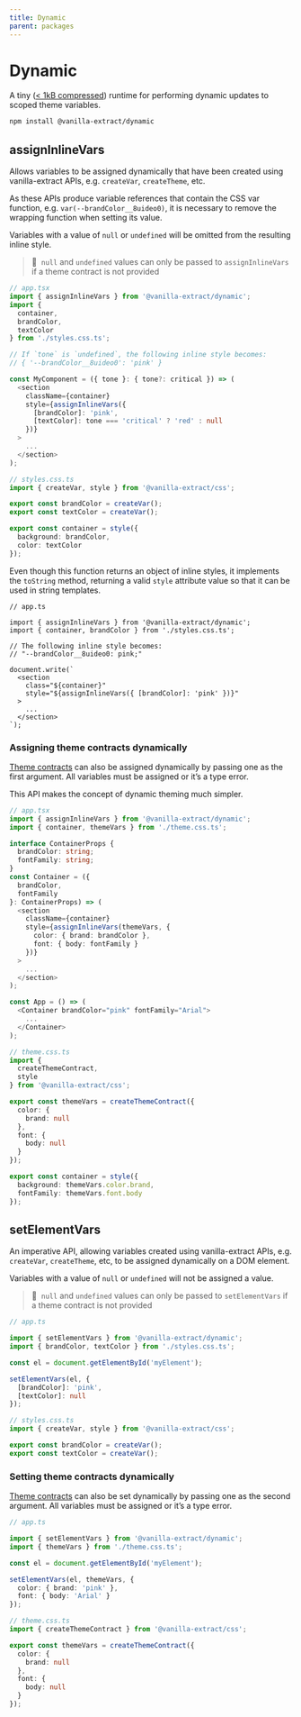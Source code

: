 ```yaml
---
title: Dynamic
parent: packages
---
```


# Dynamic

A tiny ([< 1kB compressed](https://bundlephobia.com/package/@vanilla-extract/dynamic@2.0.2)) runtime for performing dynamic updates to scoped theme variables.

```bash
npm install @vanilla-extract/dynamic
```

## assignInlineVars

Allows variables to be assigned dynamically that have been created using vanilla-extract APIs, e.g. `createVar`, `createTheme`, etc.

As these APIs produce variable references that contain the CSS var function, e.g. `var(--brandColor__8uideo0)`, it is necessary to remove the wrapping function when setting its value.

Variables with a value of `null` or `undefined` will be omitted from the resulting inline style.

> 🧠&nbsp;&nbsp;`null` and `undefined` values can only be passed to `assignInlineVars` if a theme contract is not provided

```ts compiled
// app.tsx
import { assignInlineVars } from '@vanilla-extract/dynamic';
import {
  container,
  brandColor,
  textColor
} from './styles.css.ts';

// If `tone` is `undefined`, the following inline style becomes:
// { '--brandColor__8uideo0': 'pink' }

const MyComponent = ({ tone }: { tone?: critical }) => (
  <section
    className={container}
    style={assignInlineVars({
      [brandColor]: 'pink',
      [textColor]: tone === 'critical' ? 'red' : null
    })}
  >
    ...
  </section>
);

// styles.css.ts
import { createVar, style } from '@vanilla-extract/css';

export const brandColor = createVar();
export const textColor = createVar();

export const container = style({
  background: brandColor,
  color: textColor
});
```

Even though this function returns an object of inline styles, it implements the `toString` method, returning a valid `style` attribute value so that it can be used in string templates.

```tsx
// app.ts

import { assignInlineVars } from '@vanilla-extract/dynamic';
import { container, brandColor } from './styles.css.ts';

// The following inline style becomes:
// "--brandColor__8uideo0: pink;"

document.write(`
  <section
    class="${container}"
    style="${assignInlineVars({ [brandColor]: 'pink' })}"
  >
    ...
  </section>
`);
```

### Assigning theme contracts dynamically

[Theme contracts](/documentation/theming/) can also be assigned dynamically by passing one as the first argument.
All variables must be assigned or it’s a type error.

This API makes the concept of dynamic theming much simpler.

```ts compiled
// app.tsx
import { assignInlineVars } from '@vanilla-extract/dynamic';
import { container, themeVars } from './theme.css.ts';

interface ContainerProps {
  brandColor: string;
  fontFamily: string;
}
const Container = ({
  brandColor,
  fontFamily
}: ContainerProps) => (
  <section
    className={container}
    style={assignInlineVars(themeVars, {
      color: { brand: brandColor },
      font: { body: fontFamily }
    })}
  >
    ...
  </section>
);

const App = () => (
  <Container brandColor="pink" fontFamily="Arial">
    ...
  </Container>
);

// theme.css.ts
import {
  createThemeContract,
  style
} from '@vanilla-extract/css';

export const themeVars = createThemeContract({
  color: {
    brand: null
  },
  font: {
    body: null
  }
});

export const container = style({
  background: themeVars.color.brand,
  fontFamily: themeVars.font.body
});
```

## setElementVars

An imperative API, allowing variables created using vanilla-extract APIs, e.g. `createVar`, `createTheme`, etc, to be assigned dynamically on a DOM element.

Variables with a value of `null` or `undefined` will not be assigned a value.

> 🧠&nbsp;&nbsp;`null` and `undefined` values can only be passed to `setElementVars` if a theme contract is not provided

```ts compiled
// app.ts

import { setElementVars } from '@vanilla-extract/dynamic';
import { brandColor, textColor } from './styles.css.ts';

const el = document.getElementById('myElement');

setElementVars(el, {
  [brandColor]: 'pink',
  [textColor]: null
});

// styles.css.ts
import { createVar, style } from '@vanilla-extract/css';

export const brandColor = createVar();
export const textColor = createVar();
```

### Setting theme contracts dynamically

[Theme contracts](/documentation/theming/) can also be set dynamically by passing one as the second argument.
All variables must be assigned or it’s a type error.

```ts compiled
// app.ts

import { setElementVars } from '@vanilla-extract/dynamic';
import { themeVars } from './theme.css.ts';

const el = document.getElementById('myElement');

setElementVars(el, themeVars, {
  color: { brand: 'pink' },
  font: { body: 'Arial' }
});

// theme.css.ts
import { createThemeContract } from '@vanilla-extract/css';

export const themeVars = createThemeContract({
  color: {
    brand: null
  },
  font: {
    body: null
  }
});
```
